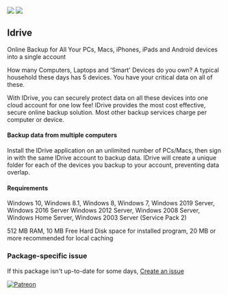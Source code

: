 [![](https://img.shields.io/chocolatey/v/idrive?color=green&label=idrive)](https://chocolatey.org/packages/idrive) [![](https://img.shields.io/chocolatey/dt/idrive)](https://chocolatey.org/packages/idrive)

## Idrive
Online Backup for All Your PCs, Macs, iPhones, iPads and Android devices into a single account

How many Computers, Laptops and 'Smart' Devices do you own? A typical household these
days has 5 devices. You have your critical data on all of these.

With IDrive, you can securely protect data on all these devices into one cloud account
for one low fee! IDrive provides the most cost effective, secure online backup solution.
Most other backup services charge per computer or device.

#### Backup data from multiple computers
Install the IDrive application on an unlimited number of PCs/Macs, then sign in with
the same IDrive account to backup data. IDrive will create a unique folder for each of 
the devices you backup to your account, preventing data overlap.

#### Requirements
Windows 10, Windows 8.1, Windows 8, Windows 7, Windows 2019 Server, Windows 2016 Server
Windows 2012 Server, Windows 2008 Server, Windows Home Server, Windows 2003 Server (Service Pack 2)

512 MB RAM, 10 MB Free Hard Disk space for installed program, 20 MB or more recommended for local caching

### Package-specific issue
If this package isn't up-to-date for some days, [Create an issue](https://github.com/tunisiano187/Chocolatey-packages/issues/new/choose)

[![Patreon](https://cdn.jsdelivr.net/gh/tunisiano187/Chocolatey-packages@d15c4e19c709e7148588d4523ffc6dd3cd3c7e5e/icons/patreon.png)](https://www.patreon.com/bePatron?u=39585820)